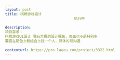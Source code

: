 ```yaml
---                
layout: post       
title: 棋牌游戏设计
                                执行中
           
description: 
项目需求：
棋牌游戏UI设计 我有大概的设计框架，页面也不是特别多
需要在配色上和组合上找一个人，具体的可沟通
     
contenturl: https://pro.lagou.com/project/3322.html      
---                 
```

